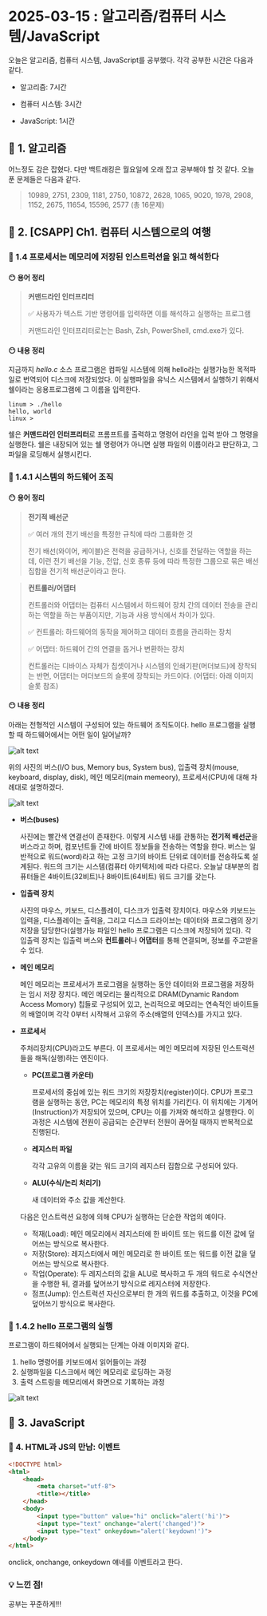 # 2025-03-15 : 알고리즘/컴퓨터 시스템/JavaScript

오늘은 알고리즘, 컴퓨터 시스템, JavaScript를 공부했다. 각각 공부한 시간은 다음과 같다.

- 알고리즘: 7시간

- 컴퓨터 시스템: 3시간

- JavaScript: 1시간

## 💙 1. 알고리즘

어느정도 감은 잡혔다. 다만 백트래킹은 월요일에 오래 잡고 공부해야 할 것 같다. 오늘 푼 문제들은 다음과 같다.

> 10989, 2751, 2309, 1181, 2750, 10872, 2628, 1065, 9020, 1978, 2908, 1152, 2675, 11654, 15596, 2577 (총 16문제)

## 💙 2. [CSAPP] Ch1. 컴퓨터 시스템으로의 여행

### 🔶 1.4 프로세서는 메모리에 저장된 인스트럭션을 읽고 해석한다

#### 😶 용어 정리

> **커맨드라인 인터프리터**
>
> ✅ 사용자가 텍스트 기반 명령어를 입력하면 이를 해석하고 실행하는 프로그램
> 
> 커맨드라인 인터프리터로는는 Bash, Zsh, PowerShell, cmd.exe가 있다.

#### 😶 내용 정리

지금까지 *hello.c* 소스 프로그램은 컴파일 시스템에 의해 hello라는 실행가능한 목적파일로 번역되어 디스크에 저장되었다. 이 실행파일을 유닉스 시스템에서 실행하기 위해서 쉘이라는 응용프로그램에 그 이름을 입력한다.

```shell
linum > ./hello
hello, world
linux >
```

쉘은 **커맨드라인 인터프리터**로 프롬프트를 출력하고 명령어 라인을 입력 받아 그 명령을 실행한다. 쉘은 내장되어 있는 쉘 명령어가 아니면 실행 파일의 이름이라고 판단하고, 그 파일을 로딩해서 실행시킨다.

### 🔶 1.4.1 시스템의 하드웨어 조직

#### 😶 용어 정리

> **전기적 배선군**
>
> ✅ 여러 개의 전기 배선을 특정한 규칙에 따라 그룹화한 것
> 
> 전기 배선(와이어, 케이블)은 전력을 공급하거나, 신호를 전달하는 역할을 하는데, 이런 전기 배선을 기능, 전압, 신호 종류 등에 따라 특정한 그룹으로 묶은 배선 집합을 전기적 배선군이라고 한다.

> **컨트롤러/어댑터**
> 
> 컨트롤러와 어댑터는 컴퓨터 시스템에서 하드웨어 장치 간의 데이터 전송을 관리하는 역할을 하는 부품이지만, 기능과 사용 방식에서 차이가 있다.
> 
> ✅ 컨트롤러: 하드웨어의 동작을 제어하고 데이터 흐름을 관리하는 장치
> 
> ✅ 어댑터: 하드웨어 간의 연결을 돕거나 변환하는 장치
>
> 컨트롤러는 디바이스 자체가 칩셋이거나 시스템의 인쇄기판(머더보드)에 장착되는 반면, 어댑터는 머더보드의 슬롯에 장착되는 카드이다. (어댑터: 아래 이미지 슬롯 참조)

#### 😶 내용 정리
아래는 전형적인 시스템이 구성되어 있는 하드웨어 조직도이다. hello 프로그램을 실행할 때 하드웨어에서는 어떤 일이 일어날까?

![alt text](image-1.png)

위의 사진의 버스(I/O bus, Memory bus, System bus), 입출력 장치(mouse, keyboard, display, disk), 메인 메모리(main memeory), 프로세서(CPU)에 대해 차례대로 설명하겠다.

![alt text](image.png)

- **버스(buses)**
  
  사진에는 빨간색 연결선이 존재한다. 이렇게 시스템 내를 관통하는 **전기적 배선군**을 버스라고 하며, 컴포넌트들 간에 바이트 정보들을 전송하는 역할을 한다. 버스는 일반적으로 워드(word)라고 하는 고정 크기의 바이트 단위로 데이터를 전송하도록 설계된다. 워드의 크기는 시스템(컴퓨터 아키텍처)에 따라 다르다. 오늘날 대부분의 컴퓨터들은 4바이트(32비트)나 8바이트(64비트) 워드 크기를 갖는다.

- **입출력 장치**
  
  사진의 마우스, 키보드, 디스플레이, 디스크가 입출력 장치이다. 마우스와 키보드는 입력을, 디스플레이는 출력을, 그리고 디스크 드라이브는 데이터와 프로그램의 장기 저장을 담당한다(실행가능 파일인 hello 프로그램은 디스크에 저장되어 있다). 각 입출력 장치는 입출력 버스와 **컨트롤러**나 **어댑터**를 통해 연결되며, 정보를 주고받을 수 있다.

- **메인 메모리**
  
  메인 메모리는 프로세서가 프로그램을 실행하는 동안 데이터와 프로그램을 저장하는 임시 저장 장치다. 메인 메모리는 물리적으로 DRAM(Dynamic Random Access Momory) 칩들로 구성되어 있고, 논리적으로 메모리는 연속적인 바이트들의 배열이며 각각 0부터 시작해서 고유의 주소(배열의 인덱스)를 가지고 있다.

- **프로세서**
  
  주처리장치(CPU)라고도 부른다. 이 프로세서는 메인 메모리에 저장된 인스트럭션들을 해독(실행)하는 엔진이다.

  - **PC(프로그램 카운터)**
  
    프로세서의 중심에 있는 워드 크기의 저장장치(register)이다. CPU가 프로그램을 실행하는 동안, PC는 메모리의 특정 위치를 가리킨다. 이 위치에는 기계어(Instruction)가 저장되어 있으며, CPU는 이를 가져와 해석하고 실행한다. 이 과정은 시스템에 전원이 공급되는 순간부터 전원이 끊어질 때까지 반복적으로 진행된다.

  - **레지스터 파일**
  
    각각 고유의 이름을 갖는 워드 크기의 레지스터 집합으로 구성되어 있다.

  - **ALU(수식/논리 처리기)**
  
    새 데이터와 주소 값을 계산한다.

  다음은 인스트럭션 요청에 의해 CPU가 실행하는 단순한 작업의 예이다.

  - 적재(Load): 메인 메모리에서 레지스터에 한 바이트 또는 워드를 이전 값에 덮어쓰는 방식으로 복사한다.
  - 저장(Store): 레지스터에서 메인 메모리로 한 바이트 또는 워드를 이전 값을 덮어쓰는 방식으로 복사한다.
  - 작업(Operate): 두 레지스터의 값을 ALU로 복사하고 두 개의 워드로 수식연산을 수행한 뒤, 결과를 덮어쓰기 방식으로 레지스터에 저장한다.
  - 점프(Jump): 인스트럭션 자신으로부터 한 개의 워드를 추출하고, 이것을 PC에 덮어쓰기 방식으로 복사한다.

### 🔶 1.4.2 hello 프로그램의 실행

프로그램이 하드웨어에서 실행되는 단계는 아래 이미지와 같다.

1. hello 명령어를 키보드에서 읽어들이는 과정
2. 실행파일을 디스크에서 메인 메모리로 로딩하는 과정
3. 출력 스트링을 메모리에서 화면으로 기록하는 과정

![alt text](image-2.png)

## 💙 3. JavaScript

### 🔶 4. HTML과 JS의 만남: 이벤트

```HTML
<!DOCTYPE html>
<html>
    <head>
        <meta charset="utf-8">
        <title></title>
    </head>
    <body>
        <input type="button" value="hi" onclick="alert('hi')">
        <input type="text" onchange="alert('changed')">
        <input type="text" onkeydown="alert('keydown!')">
    </body>
</html>
```

onclick, onchange, onkeydown 얘네를 이벤트라고 한다.

### 💡 느낀 점!

공부는 꾸준하게!!!